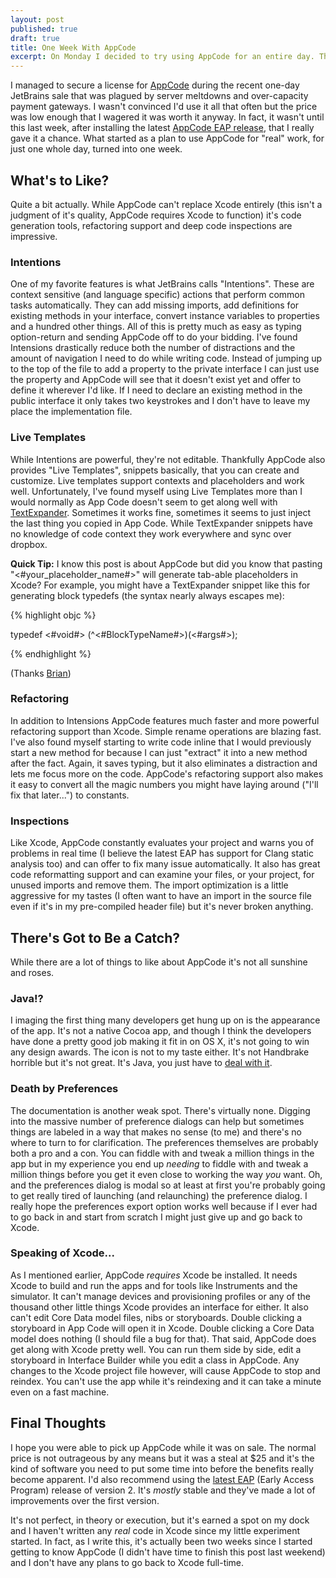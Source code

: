 ```yaml
---
layout: post
published: true
draft: true
title: One Week With AppCode
excerpt: On Monday I decided to try using AppCode for an entire day. Then one day turned into a week.
---
```


I managed to secure a license for [AppCode](http://www.jetbrains.com/objc/) during the recent one-day JetBrains sale that was plagued by server meltdowns and over-capacity payment gateways. I wasn't convinced I'd use it all that often but the price was low enough that I wagered it was worth it anyway. In fact, it wasn't until this last week, after installing the latest [AppCode EAP release](http://confluence.jetbrains.com/display/OBJC/AppCode+EAP), that I really gave it a chance. What started as a plan to use AppCode for "real" work, for just one whole day, turned into one week. 

## What's to Like?

Quite a bit actually. While AppCode can't replace Xcode entirely (this isn't a judgment of it's quality, AppCode requires Xcode to function) it's code generation tools, refactoring support and deep code inspections are impressive.

### Intentions

One of my favorite features is what JetBrains calls "Intentions". These are context sensitive (and language specific) actions that perform common tasks automatically. They can add missing imports, add definitions for existing methods in your interface, convert instance variables to properties and a hundred other things. All of this is pretty much as easy as typing option-return and sending AppCode off to do your bidding. I've found Intensions drastically reduce both the number of distractions and the amount of navigation I need to do while writing code. Instead of jumping up to the top of the file to add a property to the private interface I can just use the property and AppCode will see that it doesn't exist yet and offer to define it wherever I'd like. If I need to declare an existing method in the public interface it only takes two keystrokes and I don't have to leave my place the implementation file.

### Live Templates

While Intentions are powerful, they're not editable. Thankfully AppCode also provides "Live Templates", snippets basically, that you can create and customize. Live templates support contexts and placeholders and work well. Unfortunately, I've found myself using Live Templates more than I would normally as App Code doesn't seem to get along well with [TextExpander](http://smilesoftware.com/TextExpander/index.html). Sometimes it works fine, sometimes it seems to just inject the last thing you copied in App Code. While TextExpander snippets have no knowledge of code context they work everywhere and sync over dropbox.

__Quick Tip:__ I know this post is about AppCode but did you know that pasting "<#your_placeholder_name#>" will generate tab-able placeholders in Xcode? For example, you might have a TextExpander snippet like this for generating block typedefs (the syntax nearly always escapes me):

{% highlight objc %}

typedef <#void#> (^<#BlockTypeName#>)(<#args#>);  

{% endhighlight %}

(Thanks [Brian](http://twitter.com/bricooke))

### Refactoring

In addition to Intensions AppCode features much faster and more powerful refactoring support than Xcode. Simple rename operations are blazing fast. I've also found myself starting to write code inline that I would previously start a new method for because I can just "extract" it into a new method after the fact. Again, it saves typing, but it also eliminates a distraction and lets me focus more on the code. AppCode's refactoring support also makes it easy to convert all the magic numbers you might have laying around ("I'll fix that later...") to constants.

### Inspections

Like Xcode, AppCode constantly evaluates your project and warns you of problems in real time (I believe the latest EAP has support for Clang static analysis too) and can offer to fix many issue automatically. It also has great code reformatting support and can examine your files, or your project, for unused imports and remove them. The import optimization is a little aggressive for my tastes (I often want to have an import in the source file even if it's in my pre-compiled header file) but it's never broken anything.

## There's Got to Be a Catch?

While there are a lot of things to like about AppCode it's not all sunshine and roses.

### Java!?

I imaging the first thing many developers get hung up on is the appearance of the app. It's not a native Cocoa app, and though I think the developers have done a pretty good job making it fit in on OS X, it's not going to win any design awards. The icon is not to my taste either. It's not Handbrake horrible but it's not great. It's Java, you just have to [deal with it](http://www.funnyordie.com/lists/62bea1fdd2/the-best-deal-with-it-gifs).

### Death by Preferences

The documentation is another weak spot. There's virtually none. Digging into the massive number of preference dialogs can help but sometimes things are labeled in a way that makes no sense (to me) and there's no where to turn to for clarification. The preferences themselves are probably both a pro and a con. You can fiddle with and tweak a million things in the app but in my experience you end up _needing_ to fiddle with and tweak a million things before you get it even close to working the way _you_ want. Oh, and the preferences dialog is modal so at least at first you're probably going to get really tired of launching (and relaunching) the preference dialog. I really hope the preferences export option works well because if I ever had to go back in and start from scratch I might just give up and go back to Xcode.

### Speaking of Xcode...

As I mentioned earlier, AppCode _requires_ Xcode be installed. It needs Xcode to build and run the apps and for tools like Instruments and the simulator. It can't manage devices and provisioning profiles or any of the thousand other little things Xcode provides an interface for either. It also can't edit Core Data model files, nibs or storyboards. Double clicking a storyboard in App Code will open it in Xcode. Double clicking a Core Data model does nothing (I should file a bug for that). That said, AppCode does get along with Xcode pretty well. You can run them side by side, edit a storyboard in Interface Builder while you edit a class in AppCode. Any changes to the Xcode project file however, will cause AppCode to stop and reindex. You can't use the app while it's reindexing and it can take a minute even on a fast machine.

## Final Thoughts

I hope you were able to pick up AppCode while it was on sale. The normal price is not outrageous by any means but it was a steal at $25 and it's the kind of software you need to put some time into before the benefits really become apparent. I'd also recommend using the [latest EAP](http://confluence.jetbrains.com/display/OBJC/AppCode+EAP) (Early Access Program) release of version 2. It's _mostly_ stable and they've made a lot of improvements over the first version.

It's not perfect, in theory or execution, but it's earned a spot on my dock and I haven't written any _real_ code in Xcode since my little experiment started. In fact, as I write this, it's actually been two weeks since I started getting to know AppCode (I didn't have time to finish  this post last weekend) and I don't have any plans to go back to Xcode full-time.

